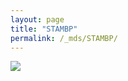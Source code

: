 ```yaml
---
layout: page
title: "STAMBP"
permalink: /_mds/STAMBP/
---
```


![](../../algns0/5HSAA104444_aln_report.png?raw=true)